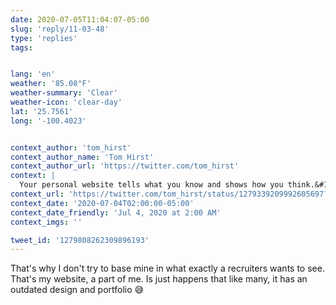 ```yaml
---
date: 2020-07-05T11:04:07-05:00
slug: 'reply/11-03-48'
type: 'replies'
tags:


lang: 'en'
weather: '85.08°F'
weather-summary: 'Clear'
weather-icon: 'clear-day'
lat: '25.7561'
long: '-100.4023'


context_author: 'tom_hirst'
context_author_name: 'Tom Hirst'
context_author_url: 'https://twitter.com/tom_hirst'
context: |
  Your personal website tells what you know and shows how you think.&#10;&#10;Use it as your differentiator.
context_url: 'https://twitter.com/tom_hirst/status/1279339209992605697?s=12'
context_date: '2020-07-04T02:00:00-05:00'
context_date_friendly: 'Jul 4, 2020 at 2:00 AM'
context_imgs: ''

tweet_id: '1279808262309896193'
---
```

That's why I don't try to base mine in what exactly a recruiters wants to see. That's my website, a part of me. Is just happens that like many, it has an outdated design and portfolio 😅